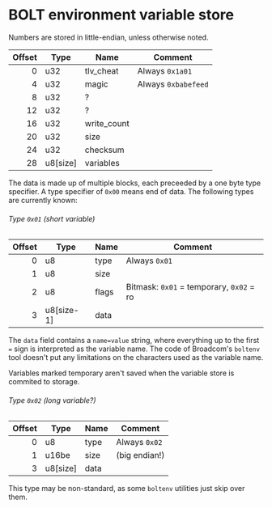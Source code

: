 BOLT environment variable store
===============================

Numbers are stored in little-endian, unless otherwise noted.

| Offset | Type     | Name        | Comment                                     |
|-------:|----------|-------------|---------------------------------------------|
| 0      | u32      | tlv_cheat   | Always `0x1a01`                             |
| 4      | u32      | magic       | Always `0xbabefeed`                         |
| 8      | u32      | ?           |                                             |
| 12     | u32      | ?           |                                             |
| 16     | u32      | write_count |                                             |
| 20     | u32      | size        |                                             |
| 24     | u32      | checksum    |                                             |
| 28     | u8[size] | variables   |                                             |

The data is made up of multiple blocks, each preceeded by a one byte type specifier.
A type specifier of `0x00` means end of data. The following types are currently known:

###### Type `0x01` (short variable)

| Offset | Type       | Name        | Comment                                     |
|-------:|------------|-------------|---------------------------------------------|
| 0      | u8         | type        | Always `0x01`                               |
| 1      | u8         | size        |                             |
| 2      | u8         | flags       | Bitmask: `0x01` = temporary, `0x02` = ro    |
| 3      | u8[size-1] | data        |                                             |

The `data` field contains a `name=value` string, where everything up to the first
`=` sign is interpreted as the variable name. The code of Broadcom's `boltenv` tool doesn't
put any limitations on the characters used as the variable name.

Variables marked temporary aren't saved when the variable store is commited to storage.

###### Type `0x02` (long variable?)

| Offset | Type       | Name        | Comment                                     |
|-------:|------------|-------------|---------------------------------------------|
| 0      | u8         | type        | Always `0x02`                               |
| 1      | u16be      | size        | (big endian!)                               |
| 3      | u8[size]   | data        |                                             |

This type may be non-standard, as some `boltenv` utilities just skip over them.
